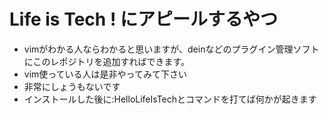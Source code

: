 # Life is Tech ! にアピールするやつ
* vimがわかる人ならわかると思いますが、deinなどのプラグイン管理ソフトにこのレポジトリを追加すればできます。
* vim使っている人は是非やってみて下さい
* 非常にしょうもないです
* インストールした後に:HelloLifeIsTechとコマンドを打てば何かが起きます
